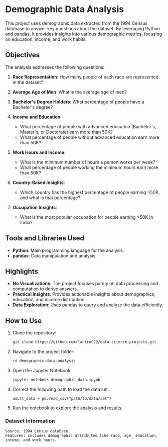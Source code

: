 # Demographic Data Analysis  

This project uses demographic data extracted from the 1994 Census database to answer key questions about the dataset. By leveraging Python and pandas, it provides insights into various demographic metrics, focusing on education, income, and work habits.  

## Objectives  

The analysis addresses the following questions:  
1. **Race Representation**: 
How many people of each race are represented in the dataset?  

2. **Average Age of Men**: 
What is the average age of men?  

3. **Bachelor's Degree Holders**: 
What percentage of people have a Bachelor's degree?  

4. **Income and Education**:  
   - What percentage of people with advanced education (Bachelor's, Master's, or Doctorate) earn more than 50K?  
   - What percentage of people without advanced education earn more than 50K?  

5. **Work Hours and Income**:  
   - What is the minimum number of hours a person works per week?  
   - What percentage of people working the minimum hours earn more than 50K?  

6. **Country-Based Insights**:  
   - Which country has the highest percentage of people earning >50K, and what is that percentage?  

7. **Occupation Insights**:  
   - What is the most popular occupation for people earning >50K in India?  

## Tools and Libraries Used  

- **Python**: Main programming language for the analysis.  
- **pandas**: Data manipulation and analysis.  

## Highlights  

- **No Visualizations**: The project focuses purely on data processing and computation to derive answers.  
- **Practical Insights**: Provides actionable insights about demographics, education, and income distribution.  
- **Data Exploration**: Uses pandas to query and analyze the data efficiently.  

## How to Use  

1. Clone the repository:  
   ```bash
   git clone https://github.com/lahiruC22/data-science-projects.git

2. Navigate to the project folder:
    ```bash
    cd demographic-data-analysis  

3. Open the Jupyter Notebook:
    ```bash
    jupyter notebook demographic_data.ipynb  

4. Correct the following path to load the data set.
    ```python3
    adult_data = pd.read_csv("path/to/data/set")

5. Run the notebook to explore the analysis and results.

### Dataset Information

    Source: 1994 Census database.
    Features: Includes demographic attributes like race, age, education, income, and work hours.